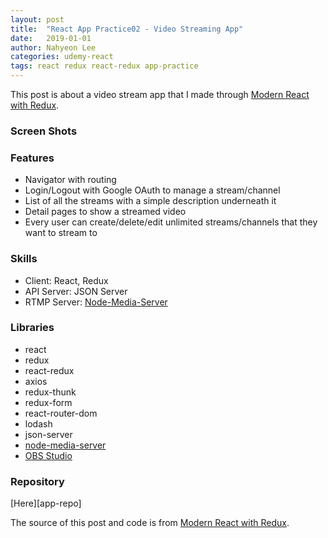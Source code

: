 ```yaml
---
layout: post
title:  "React App Practice02 - Video Streaming App"
date:   2019-01-01
author: Nahyeon Lee
categories: udemy-react
tags: react redux react-redux app-practice
---
```

This post is about a video stream app that I made through [Modern React with Redux][udemy-react].

### Screen Shots

### Features
* Navigator with routing
* Login/Logout with Google OAuth to manage a stream/channel
* List of all the streams with a simple description underneath it
* Detail pages to show a streamed video
* Every user can create/delete/edit unlimited streams/channels that they want to stream to

### Skills
* Client: React, Redux
* API Server: JSON Server
* RTMP Server: [Node-Media-Server][NMS]

### Libraries
* react
* redux
* react-redux
* axios
* redux-thunk
* redux-form
* react-router-dom
* lodash
* json-server
* [node-media-server][NMS]
* [OBS Studio][OBS]

### Repository
[Here][app-repo]

The source of this post and code is from [Modern React with Redux][udemy-react].

[OBS]: https://obsproject.com/
[NMS]: https://github.com/illuspas/Node-Media-Server

[udemy-react]: https://www.udemy.com/react-redux/